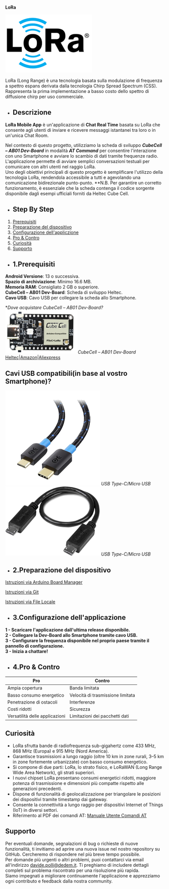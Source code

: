 **LoRa**

![Logo](logo.png) 

LoRa (Long Range) è una tecnologia basata sulla modulazione di frequenza a spettro espans derivata dalla tecnologia Chirp Spread Spectrum (CSS). Rappresenta la prima implementazione a basso costo dello spettro di diffusione chirp per uso commerciale.

- ## **Descrizione**
**LoRa Mobile App** è un'applicazione di **Chat Real Time** basata su LoRa che consente agli utenti di inviare e ricevere messaggi istantanei tra loro o in un'unica Chat Room. <br>

Nel contesto di questo progetto, utilizziamo la scheda di sviluppo ***CubeCell – AB01 Dev-Board*** in modalità ***AT Command*** per consentire l'interazione con uno Smartphone e avviare lo scambio di dati tramite frequenze radio. L'applicazione permette di avviare semplici conversazioni testuali per comunicare con altri utenti nel raggio LoRa.<br>
Uno degli obiettivi principali di questo progetto è semplificare l'utilizzo della tecnologia LoRa, rendendola accessibile a tutti e agevolando una comunicazione bidirezionale punto-punto.
**N.B. Per garantire un corretto funzionamento, è essenziale che la scheda contenga il codice sorgente disponibile dagli esempi ufficiali forniti da Heltec Cube Cell.<br> 

- ## Step By Step
1. [Prerequisiti](#prerequisiti)<br>
2. [Preparazione del dispositivo](#preparazione)<br>
3. [Configurazione dell'appliczione](#configurazione)<br>
4. [Pro & Contro](#proecontro)<br>
5. [Curiosità](#curiosità)<br>
6. [Supporto](#supporto)<br>
   
- ## 1.Prerequisiti<div id="prerequisiti"></div>
**Android Versione**: 13 o successiva.<br>
**Spazio di archiviazione**: Minimo 16.6 MB.<br>
**Memoria RAM**: Consigliato 2 GB o superiore.<br>
**CubeCell – AB01 Dev-Board**: Scheda di sviluppo Heltec.<br>
**Cavo USB**: Cavo USB per collegare la scheda allo Smartphone.

**Dove acquistare *CubeCell – AB01 Dev-Board?**
![HTTCAB01](httcab01.png)*CubeCell – AB01 Dev-Board*<br>
[Heltec](https://heltec.org/project/htcc-ab01-v2/)|[Amazon](https://www.amazon.it/LoRaWAN-sviluppo-ASR6501-energetico-Intelligent/dp/B07ZH7NL38/ref=sr_1_1?__mk_it_IT=%C3%85M%C3%85%C5%BD%C3%95%C3%91&crid=2E73JV8F1KPLV&keywords=heltec+cubecell&qid=1701754977&sprefix=heltec+cubecel%2Caps%2C148&sr=8-1)|[Aliexpress](https://it.aliexpress.com/item/1005005444339915.html?spm=a2g0o.productlist.main.3.1d7150b2TFr0YZ&algo_pvid=b9b676a0-1f19-4aaf-807d-e712d7758b64&algo_exp_id=b9b676a0-1f19-4aaf-807d-e712d7758b64-1&pdp_npi=4%40dis%21EUR%2116.48%2116.48%21%21%2117.45%21%21%402103209b17017550135711815e8815%2112000033106113757%21sea%21IT%210%21AB&curPageLogUid=SzqEk2lL0gTd)<br>

## Cavi USB compatibili(in base al vostro Smartphone)?
![TypeC/MicroUSB](cable.png) *USB Type-C/Micro USB*
![TypeC/MicroUSB](cable2.png) *USB Type-C/Micro USB*

- ## 2.Preparazione del dispositivo<br><div id="preparazione"></div>
[Istruzioni via Arduino Board Manager](https://docs.heltec.org/en/node/asr650x/htcc_ab01/quick_start.html#use-arduino-board-manager)<br>

[Istruzioni via Git](https://docs.heltec.org/en/node/asr650x/htcc_ab01/quick_start.html#via-git)<br>

[Istruzioni via File Locale](https://docs.heltec.org/en/node/asr650x/htcc_ab01/quick_start.html#via-local-file)<br>

- ## 3.Configurazione dell'applicazione<br><div id="configurazione"></div>
**1 - Scaricare l'applicazione dall'ultima release disponibile.**<br>
**2 - Collegare la Dev-Board allo Smartphone tramite cavo USB.**<br>
**3 - Configurare la frequenza disponibile nel proprio paese tramite il pannello di configurazione.**<br>
**3 - Inizia a chattare!**<br>


- ## **4.Pro & Contro**

| **Pro**                                       | **Contro**                                              |
|-----------------------------------------------|----------------------------------------------------------|
| Ampia copertura                               | Banda limitata                                           |
| Basso consumo energetico                       | Velocità di trasmissione limitata                         |
| Penetrazione di ostacoli                       | Interferenze                                             |
| Costi ridotti                                  | Sicurezza                                                |
| Versatilità delle applicazioni                 | Limitazioni dei pacchetti dati                            |


## **Curiosità**

- LoRa sfrutta bande di radiofrequenza sub-gigahertz come 433 MHz, 868 MHz (Europa) e 915 MHz (Nord America).
- Garantisce trasmissioni a lungo raggio (oltre 10 km in zone rurali, 3–5 km in zone fortemente urbanizzate) con basso consumo energetico.
- Si compone di due parti: LoRa, lo strato fisico, e LoRaWAN (Long Range Wide Area Network), gli strati superiori.
- I nuovi chipset LoRa presentano consumi energetici ridotti, maggiore potenza di trasmissione e dimensioni più compatte rispetto alle generazioni precedenti.
- Dispone di funzionalità di geolocalizzazione per triangolare le posizioni dei dispositivi tramite timestamp dai gateway.
- Consente la connettività a lungo raggio per dispositivi Internet of Things (IoT) in diversi settori.
- Riferimento al PDF dei comandi AT: [Manuale Utente Comandi AT](https://resource.heltec.cn/download/CubeCell/AT_Command_list/CubeCell_Series_AT_Command_User_Manual_V0.4.pdf)

## **Supporto**

Per eventuali domande, segnalazioni di bug o richieste di nuove funzionalità, ti invitiamo ad aprire una nuova issue nel nostro repository su GitHub. Cercheremo di rispondere nel più breve tempo possibile.<br>
Per domande più urgenti o altri problemi, puoi contattarci via email all'indirizzo davide.polli@dedem.it. Ti preghiamo di includere dettagli completi sul problema riscontrato per una risoluzione più rapida.<br>
Siamo impegnati a migliorare continuamente l'applicazione e apprezziamo ogni contributo e feedback dalla nostra community.<br>

